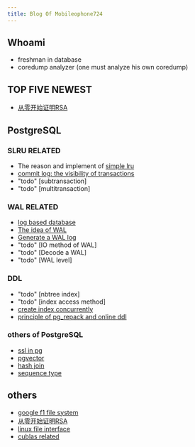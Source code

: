 ```yaml
---
title: Blog Of Mobileophone724
---
```


## Whoami
- freshman in database
- coredump analyzer (one must analyze his own coredump)

## TOP FIVE NEWEST
- [从零开始证明RSA](zero2rsa)

## PostgreSQL
### SLRU RELATED
- The reason and implement of [simple lru](slru)
- [commit log: the visibility of transactions](clog)
- "todo" [subtransaction]
- "todo" [multitransaction]

### WAL RELATED
- [log based database](database-log)
- [The idea of WAL](wal-basic)
- [Generate a WAL log](wal-insert)
- "todo" [IO method of WAL]
- "todo" [Decode a WAL]
- "todo" [WAL level]

### DDL
- "todo" [nbtree index]
- "todo" [index access method]
- [create index concurrently](create-index-currently)
- [principle of pg_repack and online ddl](pg_repack)


### others of PostgreSQL
- [ssl in pg](ssl-in-pg)
- [pgvector](pgvector)
- [hash join](hashjoin)
- [sequence type](sequence_type)


## others
- [google f1 file system](google-f1)
- [从零开始证明RSA](zero2rsa)
- [linux file interface](linux-file)
- [cublas related](cublasdgemmtutor)
